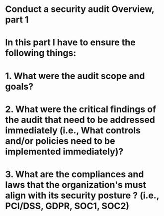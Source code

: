 # Conduct a security audit Overview, part 1

# In this part I have to ensure the following things:
# 1. What were the audit scope and goals? 
# 2. What were the critical findings of the audit that need to be addressed immediately (i.e., What controls and/or policies need to be implemented immediately)?
# 3. What are the compliances and laws that the organization's must align with its security posture ? (i.e., PCI/DSS, GDPR, SOC1, SOC2)